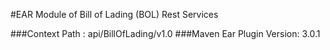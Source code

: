 #EAR Module of Bill of Lading (BOL) Rest Services

###Context Path : api/BillOfLading/v1.0
###Maven Ear Plugin Version: 3.0.1

